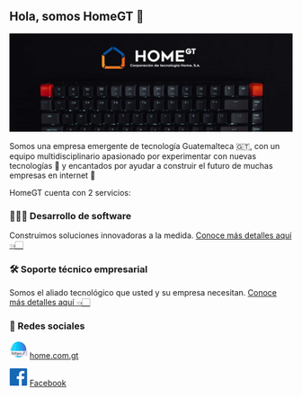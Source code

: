 ## Hola, somos HomeGT 👋
![Imágen de portada](https://raw.githubusercontent.com/HomeGT/.github/4a1695439f179724c8002c3019873327d8e25a73/profile/img-front-page.jpg)

Somos una empresa emergente de tecnología Guatemalteca 🇬🇹, con un equipo multidisciplinario apasionado por experimentar con nuevas tecnologías 🚀 y encantados por ayudar a construir el futuro de muchas empresas en internet 🤯

HomeGT cuenta con 2 servicios:

### 👨🏻‍💻 Desarrollo de software
Construimos soluciones innovadoras a la medida.
[Conoce más detalles aquí 👈🏻](https://home.com.gt/es/services/development)

### 🛠 Soporte técnico empresarial
Somos el aliado tecnológico que usted y su empresa necesitan.
[Conoce más detalles aquí 👈🏻](https://home.com.gt/es/services/technical-support)

### 📲 Redes sociales
![website](./website-logo.png) [home.com.gt](https://home.com.gt)

![website](./facebook-logo.png) [Facebook](https://facebook.com/home.com.gt)

